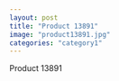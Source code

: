 ```yaml
---
layout: post
title: "Product 13891"
image: "product13891.jpg"
categories: "category1"
---
```

Product 13891
